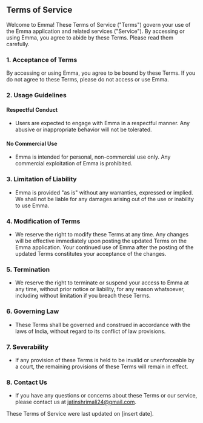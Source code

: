 

## Terms of Service

Welcome to Emma! These Terms of Service ("Terms") govern your use of the Emma application and related services ("Service"). By accessing or using Emma, you agree to abide by these Terms. Please read them carefully.

### 1. Acceptance of Terms

By accessing or using Emma, you agree to be bound by these Terms. If you do not agree to these Terms, please do not access or use Emma.

### 2. Usage Guidelines

#### Respectful Conduct

- Users are expected to engage with Emma in a respectful manner. Any abusive or inappropriate behavior will not be tolerated.

#### No Commercial Use

- Emma is intended for personal, non-commercial use only. Any commercial exploitation of Emma is prohibited.

### 3. Limitation of Liability

- Emma is provided "as is" without any warranties, expressed or implied. We shall not be liable for any damages arising out of the use or inability to use Emma.

### 4. Modification of Terms

- We reserve the right to modify these Terms at any time. Any changes will be effective immediately upon posting the updated Terms on the Emma application. Your continued use of Emma after the posting of the updated Terms constitutes your acceptance of the changes.

### 5. Termination

- We reserve the right to terminate or suspend your access to Emma at any time, without prior notice or liability, for any reason whatsoever, including without limitation if you breach these Terms.

### 6. Governing Law

- These Terms shall be governed and construed in accordance with the laws of India, without regard to its conflict of law provisions.

### 7. Severability

- If any provision of these Terms is held to be invalid or unenforceable by a court, the remaining provisions of these Terms will remain in effect.

### 8. Contact Us

- If you have any questions or concerns about these Terms or our service, please contact us at [jatinshrimali24@gmail.com](mailto:jatinshrimali24@gmail.com).

These Terms of Service were last updated on [insert date].
